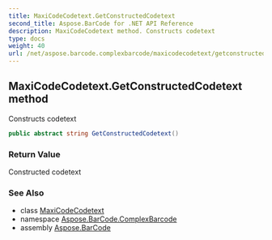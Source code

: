 ```yaml
---
title: MaxiCodeCodetext.GetConstructedCodetext
second_title: Aspose.BarCode for .NET API Reference
description: MaxiCodeCodetext method. Constructs codetext
type: docs
weight: 40
url: /net/aspose.barcode.complexbarcode/maxicodecodetext/getconstructedcodetext/
---
```

## MaxiCodeCodetext.GetConstructedCodetext method

Constructs codetext

```csharp
public abstract string GetConstructedCodetext()
```

### Return Value

Constructed codetext

### See Also

* class [MaxiCodeCodetext](../)
* namespace [Aspose.BarCode.ComplexBarcode](../../maxicodecodetext/)
* assembly [Aspose.BarCode](../../../)


